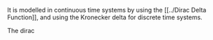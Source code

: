 It is modelled in continuous time systems by using the [[../Dirac Delta Function]], and using the Kronecker delta for discrete time systems.

The dirac

